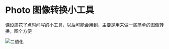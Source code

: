 # Photo	图像转换小工具

课设周花了点时间写的小工具，以后可能会用到，主要是用来做一些简单的图像转换，图个方便

![二值化](C:\Users\10633\PycharmProjects\Photo\rmpicture\二值化.png)
